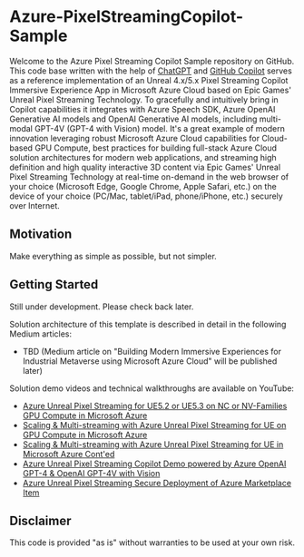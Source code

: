 # Azure-PixelStreamingCopilot-Sample

Welcome to the Azure Pixel Streaming Copilot Sample repository on GitHub. This code base written with the help of [ChatGPT](https://chat.openai.com/) and [GitHub Copilot](https://github.com/github/copilot) serves as a reference implementation of an Unreal 4.x/5.x Pixel Streaming Copilot Immersive Experience App in Microsoft Azure Cloud based on Epic Games' Unreal Pixel Streaming Technology. To gracefully and intuitively bring in Copilot capabilities it integrates with Azure Speech SDK, Azure OpenAI Generative AI models and OpenAI Generative AI models, including multi-modal GPT-4V (GPT-4 with Vision) model. It's a great example of modern innovation leveraging robust Microsoft Azure Cloud capabilities for Cloud-based GPU Compute, best practices for building full-stack Azure Cloud solution architectures for modern web applications, and streaming high definition and high quality interactive 3D content via Epic Games' Unreal Pixel Streaming Technology at real-time on-demand in the web browser of your choice (Microsoft Edge, Google Chrome, Apple Safari, etc.) on the device of your choice (PC/Mac, tablet/iPad, phone/iPhone, etc.) securely over Internet.

## Motivation

Make everything as simple as possible, but not simpler.

## Getting Started

Still under development. Please check back later.

Solution architecture of this template is described in detail in the following Medium articles:

* TBD (Medium article on "Building Modern Immersive Experiences for Industrial Metaverse using Microsoft Azure Cloud" will be published later) 

Solution demo videos and technical walkthroughs are available on YouTube:

* [Azure Unreal Pixel Streaming for UE5.2 or UE5.3 on NC or NV-Families GPU Compute in Microsoft Azure](https://www.youtube.com/watch?v=Dd2ziUFdVq4)
* [Scaling & Multi-streaming with Azure Unreal Pixel Streaming for UE on GPU Compute in Microsoft Azure](https://www.youtube.com/watch?v=NuUfVDxJ1UI)
* [Scaling & Multi-streaming with Azure Unreal Pixel Streaming for UE in Microsoft Azure Cont'ed](https://www.youtube.com/watch?v=XmmCH47FCpc)
* [Azure Unreal Pixel Streaming Copilot Demo powered by Azure OpenAI GPT-4 & OpenAI GPT-4V with Vision](https://www.youtube.com/watch?v=gI8ws0zWJxM)
* [Azure Unreal Pixel Streaming Secure Deployment of Azure Marketplace Item](https://www.youtube.com/watch?v=hSXa7bdZ4t4)

## Disclaimer

This code is provided "as is" without warranties to be used at your own risk.

